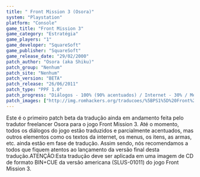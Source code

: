```yaml
---
title: " Front Mission 3 (Osora)"
system: "Playstation"
platform: "Console"
game_title: "Front Mission 3"
game_category: "Estratégia"
game_players: "1"
game_developer: "SquareSoft"
game_publisher: "SquareSoft"
game_release_date: "29/02/2000"
patch_author: "Osora (aka Shiku)"
patch_group: "Nenhum"
patch_site: "Nenhum"
patch_version: "BETA"
patch_release: "26/06/2011"
patch_type: "PPF 1.0"
patch_progress: "Diálogos - 100% (90% acentuados) / Internet - 30% / Menus - 80% (0% acentuados) / Itens e armas - 0% / Gráficos - 1%"
patch_images: ["http://img.romhackers.org/traducoes/%5BPS1%5D%20Front%20Mission%203%20-%20Osora%20-%201.jpg","http://img.romhackers.org/traducoes/%5BPS1%5D%20Front%20Mission%203%20-%20Osora%20-%202.jpg","http://img.romhackers.org/traducoes/%5BPS1%5D%20Front%20Mission%203%20-%20Osora%20-%203.jpg"]
---
```

Este é o primeiro patch beta da tradução ainda em andamento feita pelo tradutor freelancer Osora para o jogo Front Mission 3. Até o momento, todos os diálogos do jogo estão traduzidos e parcialmente acentuados, mas outros elementos como os textos da internet, os menus, os itens, as armas, etc. ainda estão em fase de tradução. Assim sendo, nós recomendamos a todos que fiquem atentos ao lançamento da versão final desta tradução.ATENÇÃO:Esta tradução deve ser aplicada em uma imagem de CD de formato BIN+CUE da versão americana (SLUS-01011) do jogo Front Mission 3.